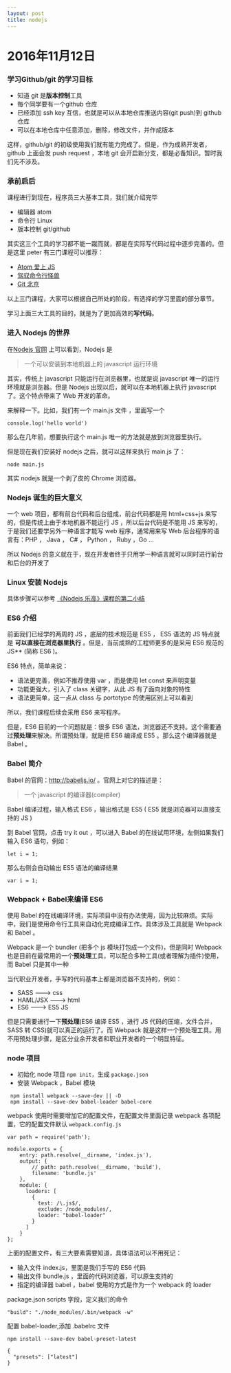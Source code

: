 ```yaml
---
layout: post
title: nodejs
---
```


# 2016年11月12日


### 学习Github/git 的学习目标


- 知道 git 是**版本控制**工具
- 每个同学要有一个github 仓库
- 已经添加 ssh key 互信，也就是可以从本地仓库推送内容(git push)到 github 仓库
- 可以在本地仓库中任意添加，删除，修改文件，并作成版本



这样，github/git 的初级使用我们就有能力完成了。但是，作为成熟开发者，github 上面会发 push request ，本地 git 会开启新分支，都是必备知识。暂时我们先不涉及。



### 承前启后


课程进行到现在，程序员三大基本工具，我们就介绍完毕

- 编辑器 atom
- 命令行 Linux
- 版本控制 git/github


其实这三个工具的学习都不能一蹴而就，都是在实际写代码过程中逐步完善的。但是这里 peter 有三门课程可以推荐：

- [Atom 爱上 JS](http://haoiqicat.com/atom-love-js)
- [驾驭命令行怪兽](http://haoiqicat.com/ride-cli-monster)
- [Git 北京](http://haoiqicat.com/gitbeijing)


以上三门课程，大家可以根据自己所处的阶段，有选择的学习里面的部分章节。


学习上面三大工具的目的，就是为了更加高效的**写代码**。



### 进入 Nodejs 的世界


在[Nodejs 官网](http://nodejs.org/) 上可以看到，Nodejs 是

> 一个可以安装到本地机器上的 javascript 运行环境

其实，传统上 javascript 只能运行在浏览器里，也就是说 javascript 唯一的运行环境就是浏览器。但是 Nodejs 出现以后，就可以在本地机器上执行 javascript 了。这个特点带来了 Web 开发的革命。

来解释一下。比如，我们有一个 main.js 文件 ，里面写一个

```
console.log('hello world')
```

那么在几年前，想要执行这个 main.js 唯一的方法就是放到浏览器里执行。

但是现在我们安装好 nodejs 之后，就可以这样来执行 main.js 了：

```
node main.js
```

其实 nodejs 就是一个剥了皮的 Chrome 浏览器。





### Nodejs 诞生的巨大意义



一个 web 项目，都有前台代码和后台组成，前台代码都是用 html+css+js 来写的，但是传统上由于本地机器不能运行 JS ，所以后台代码是不能用 JS 来写的，于是我们还要学另外一种语言才能写 web 程序，通常用来写 Web 后台程序的语言有：PHP ， Java ， C# ， Python ， Ruby ，Go ...

所以  Nodejs 的意义就在于，现在开发者终于只用学一种语言就可以同时进行前台和后台的开发了



### Linux 安装 Nodejs



具体步骤可以参考 [《Nodejs 乐高》课程的第二小结](http://haoqicat.com/nodejs-lego/1-2-nodejs-install)



### ES6 介绍


前面我们已经学的两周的 JS ，底层的技术规范是 ES5 ， ES5 语法的 JS 特点就是 **可以直接在浏览器里执行** 。但是，当前成熟的工程师更多的是采用 ES6 规范的 JS** (简称 ES6 )。

ES6 特点，简单来说：

- 语法更完善，例如不推荐使用 var ，而是使用 let const 来声明变量
- 功能更强大，引入了 class 关键字，从此 JS 有了面向对象的特性
- 语法更简单，这一点从 class 与 portotype 的使用区别上可以看到

所以，我们课程后续会采用 ES6 来写程序。

但是，ES6 目前的一个问题就是：很多 ES6 语法，浏览器还不支持。这个需要通过**预处理**来解决。所谓预处理，就是把 ES6 编译成 ES5 。那么这个编译器就是 Babel 。


### Babel 简介


Babel 的官网：http://babeljs.io/ 。官网上对它的描述是：

> 一个 javascript 的编译器(compiler)

Babel 编译过程，输入格式 ES6 ，输出格式是 ES5 ( ES5 就是浏览器可以直接支持的 JS )


到 Babel 官网，点击 try it out ，可以进入 Babel 的在线试用环境，左侧如果我们输入 ES6 语句，例如：

```
let i = 1;
```

那么右侧会自动输出 ES5 语法的编译结果

```
var i = 1;
```



### Webpack + Babel来编译 ES6


使用 Babel 的在线编译环境，实际项目中没有办法使用，因为比较麻烦。实际中，我们是使用命令行工具来自动化完成编译工作。具体涉及工具就是 Webpack 和 Babel 。

Webpack 是一个 bundler (把多个 js 模块打包成一个文件)，但是同时 Webpack 也是目前在最常用的一个**预处理**工具，可以配合多种工具(或者理解为插件)使用，而 Babel 只是其中一种

当代职业开发者，手写的代码基本上都是浏览器不支持的，例如：

- SASS ---> css
- HAML/JSX ---> html
- ES6 ---> ES5 JS

但是只需要进行一下**预处理**(ES6 编译 ES5 ，进行 JS 代码的压缩，文件合并，SASS 转 CSS)就可以真正的运行了。而 Webpack 就是这样一个预处理工具。用不用预处理步骤，是区分业余开发者和职业开发者的一个明显特征。


### node 项目


- 初始化 node 项目 `npm init`，生成 `package.json`
- 安装 Webpack ，Babel 模块

```
 npm install webpack --save-dev || -D
 npm install --save-dev babel-loader babel-core
 ```

webpack 使用时需要增加它的配置文件，在配置文件里面记录 webpack 各项配置，它的配置文件默认 `webpack.config.js`

```
var path = require('path');

module.exports = {
    entry: path.resolve(__dirname, 'index.js'),
    output: {
        // path: path.resolve(__dirname, 'build'),
        filename: 'bundle.js'
    },
    module: {
      loaders: [
        {
          test: /\.js$/,
          exclude: /node_modules/,
          loader: "babel-loader"
        }
      ]
    }
};
```

上面的配置文件，有三大要素需要知道，具体语法可以不用死记：

- 输入文件 index.js，里面是我们手写的 ES6 代码
- 输出文件 bundle.js ，里面的代码浏览器，可以原生支持的
- 指定的编译器 babel ，babel 使用的方式是作为一个 webpack 的 loader

package.json scripts 字段，定义我们的命令

```
"build": "./node_modules/.bin/webpack -w"
```

配置 babel-loader,添加 .babelrc 文件

```
npm install --save-dev babel-preset-latest

{
  "presets": ["latest"]
}
```

